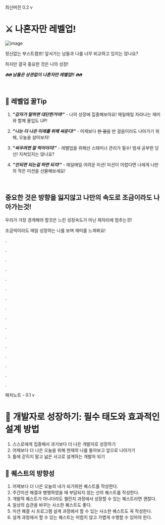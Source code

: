 최신버전 0.2 v

# ⚔ 나혼자만 레벨업!

![image](https://github.com/user-attachments/assets/2e0ca5f0-648f-4b9a-af0a-630ccdfea0be)

정신없는 부스트캠프! 앞서가는 남들과 나를 너무 비교하고 있지는 않나요?

하지만 결국 중요한 것은 나의 성장!

_**🔥🔥 남들은 상관없이 나혼자만 레벨업!! 🔥🔥**_

<br>

## 🍯 레벨업 꿀Tip

1) _**"감자가 말하면 대단한거야!"**_ - 나의 성장에 집중해보아요! 매일매일 자라나는 재미와 함께 몰입도 UP!

2) _**"나는 더 나은 미래를 위해 싸운다!"**_ - 어제보다 ~~한 걸음~~ 반 걸음이라도 나아가기 위해, 오늘을 살아보자!

3) _**"싸우려면 잘 먹어야지!"**_ - 레벨업을 위해선 스태미너 관리가 필수! 밤새 공부한 당신! 지쳐있지는 않나요?

4) _**"안되면 되는걸 하면 되지!"**_ - 매일매일 어려운 미션! 미션이 어렵다면 나에게 나만의 작은 미션을 선물해보세요!

<br>

## 중요한 것은 방향을 잃지않고 나만의 속도로 조금이라도 나아가는것!

우리가 가장 경계해야 할것은 느린 성장속도가 아닌 제자리에 멈추는것!

조금씩이라도 매일 성장하는 나를 보며 재미를 느껴봐요!


.


.


.


.


.


.


.


.


.


.


.


.


.


.


.


.



패치노트 - 0.1 v

# 📙 개발자로 성장하기: 필수 태도와 효과적인 설계 방법

1) 스스로에게 집중해서 과거보다 더 나은 개발자로 성장하기
2) 어제보다 더 나은 오늘을 위해 현재의 나를 돌아보고 앞으로 나아가기
3) 틀에 갇히지 말고 넓은 사고로 설계하는 개발자 되기

## 🎯 퀘스트의 방향성
1. 어제보다 더 나은 오늘의 내가 되기위한 퀘스트를 작성한다.
2. 주간미션 해결과 병행하였을 때 부담되지 않는 선의 퀘스트를 작성한다.
3. 개발적 퀘스트가 아니더라도 챌린지 과정에서 성장할 수 있는 퀘스트라면 괜찮다.
4. 일상의 습관을 바꾸는 사소한 퀘스트도 좋다.
5. 미션 해결 시 프로그램 설계 과정에서 할 수 있는 사소한 퀘스트도 꼭 작성한다.
6. 설계 과정에서 할 수 있는 퀘스트는 어렵지 않고 가볍게 수행할 수 있어야 한다.
